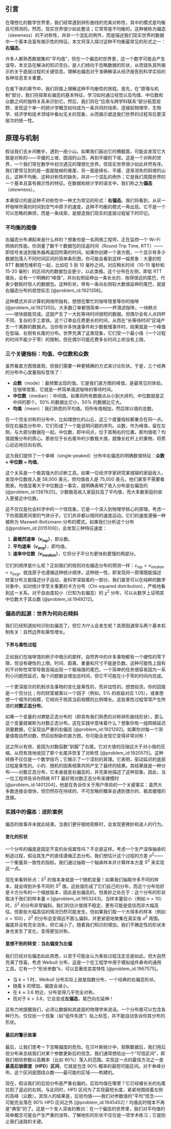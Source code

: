 ## 引言
在理想化的数学世界里，我们经常遇到钟形曲线的完美对称性，其中的模式是均衡且可预测的。然而，现实世界很少如此整洁；它常常是不均衡的。这种被称为偏态（skewness）的不对称性，并非一个混乱的例外，而是描述我们现实世界的数据中一个基本且富有揭示性的特征。本文将深入探讨这种不均衡最常见的形式之一：**右偏态**。

许多人都熟悉数据集的“平均值”，但在一个偏态的世界里，这一个数字可能会产生误导。本文旨在解决的知识空白，是人们倾向于忽略数据的形状，从而错失其所揭示的关于底层过程的关键信息。理解右偏态对于准确解读从经济报告到科学实验的各种信息至关重要。

在接下来的章节中，我们将踏上理解这种不均衡性的旅程。首先，在“原理与机制”部分，我们将探索右偏态的基本特征，学习如何通过视觉以及均值、中位数和众数之间的独特关系来识别它。然后，我们将在“应用与跨学科联系”部分拓宽视野，发现这个单一的统计学概念如何成为一条共同的线索，连接起物理学、生物学、经济学和技术领域中看似无关的现象，从而揭示塑造我们世界的过程背后更深层次的统一性。

## 原理与机制

假设我们去乡间散步，遇到一座小山。如果我们画出它的横截面，可能会发现它大致是对称的——平缓的上坡、圆润的山顶，再到平缓的下坡。这是一个对称的世界，一个我们常在数学中初次遇见的理想化世界。但现实世界很少如此井然有序。我们更常见到的是一面是陡峭的悬崖，另一面是绵长、平缓、逐渐消失的斜坡的山丘。这种不均衡、这种对称性的缺失，并非一个混乱的例外；它是我们周围世界的一个基本且富有揭示性的特征。在数据和统计学的语言中，我们称之为**偏态**（skewness）。

本章探讨的是这种不对称性中一种尤为常见的形式：**右偏态**。我们将看到，从买一杯咖啡所需的时间到空气中原子的速度，这种不均衡的模式一再出现。它不是一个可以忽略的麻烦，而是一条线索，是塑造我们现实的底层过程留下的印记。

### 不均衡的图像

右偏态分布*看*起来是什么样的？想象你是一名网络工程师，正在监控一个 Wi-Fi 网络的性能。你测量了数千个数据包的往返时间（Round-Trip Time, RTT）——即信号发送到服务器再返回所需的时间。如果你创建一个直方图，一个显示有多少数据包落入不同时间区间的简单条形图，你可能会看到这样一幅景象：大量的短 RTT 数据包堆积在一起，比如在 5 到 10 毫秒之间。对应稍长时间（10-15 毫秒和 15-20 毫秒）的区间内的数据包会更少，以此类推。这个分布在左侧，即低 RTT 值处，会有一个明确的“峰值”，并向右侧延伸出一条长长的、拖得很远的尾巴，代表少数耗时惊人的数据包。这种形状，带有一条向右侧较大数值延伸的尾巴，就是右偏态分布的视觉标志 [@problem_id:1921358]。

这种模式并非计算机网络所独有。想想在繁忙的咖啡馆里等你的咖啡 [@problem_id:1921355]。大多数订单都很简单——一杯滴滤咖啡，一块糕点——很快就能完成。这就产生了一大批等待时间很短的数据。但偶尔会有人点四杯不同、复杂的手工拿铁。这个订单会花费更长的时间，从而在“长等待时间”区域产生一个离群的数据点。当你有许多快速事件和少数极慢事件时，结果就是一个峰值在低端、右侧有长尾的分布。世界充满了这类现象，它们受一个最小值（一个过程的时间不能少于零）的限制，但在偶尔可能花费多长时间上却没有上限。

### 三个关键指标：均值、中位数和众数

虽然看直方图很直观，但我们需要一种更精确的方式来讨论形状。于是，三个经典的分布中心度量指标登场了：

*   **众数**（mode）：最频繁出现的值。它是我们直方图的峰值，是最常见的体验。在咖啡馆里，它就是一杯简单滴滤咖啡的等待时间。
*   **中位数**（median）：中间值。如果将所有数据点从小到大排列，中位数就是正中间的那个。50% 的数据比它小，50% 的数据比它大。
*   **均值**（mean）：我们熟悉的平均值。将所有值相加，然后除以值的总数。

在一个完全对称的分布中，比如理想化的山丘，这三个度量指标都重合在同一点。但在右偏态分布中，它们形成了一个能说明问题的序列。众数，作为峰值，留在左侧，与大部分数据在一起。中位数，即中间点，位于其稍右的位置。那均值呢？均值就像分布的质心。那些位于长右尾中的少数极大值，就像长杠杆上的重物，将质心远远地拉向右侧。

这为我们提供了一个单峰（single-peaked）分布中右偏态的明确数值特征：**众数 < 中位数 < 均值**。

这个关系是一个极其强大的诊断工具。如果一位经济学家研究某城镇的家庭收入，发现中位数收入是 58,000 美元，但均值收入是 75,000 美元，他们甚至不需要看图表。均值显著大于中位数这一事实，就明确表明了收入分布是右偏态的 [@problem_id:1387625]。少数极高收入家庭拉高了平均值，而大多数家庭的收入更接近中位数。

这不仅仅是社会科学中的一个怪现象。它是一个深入到物理学核心的原理。考虑一下你周围房间里的气体分子。它们并非都以相同的速度运动。它们的速度遵循一种被称为 Maxwell-Boltzmann 分布的模式。如果我们分析这个分布 ([@problem_id:2015109])，会发现三种特征速度：
1.  **最概然速率（$v_{mp}$）**，即众数。
2.  **平均速率（$v_{avg}$）**，即均值。
3.  **速率中位数（$v_{median}$）**，它将分子平分为更快和更慢的两部分。

它们的顺序是什么呢？正如我们的规则对右偏态分布的预测一样：$v_{mp} < v_{median} < v_{avg}$。就连原子也遵循这种统计顺序。这种统一性，即发现同一原理既能描述财富分布又能描述分子运动，是科学深层美的一部分。我们甚至可以在纯粹的数学对象中，如对统计学至关重要的卡方分布（Chi-squared distribution），严格地看到这一关系。对于自由度较小（已知为右偏态）的 $\chi^2$ 分布，可以从数学上证明其中位数大于其众数 [@problem_id:1949212]。

### 偏态的起源：世界为何向右倾斜

我们已经知道如何识别右偏态了。但它*为什么*会发生呢？其原因通常与两个基本机制有关：自然边界和乘性增长。

#### 下界与乘性过程

正如我们在咖啡馆的例子中暗示的那样，自然界中的许多事物都有一个硬性的零下限，但没有硬性的上限。时间、距离、重量和尺寸不能是负数。这种可能性上固有的不对称性常常导致高端出现一个极端值的尾巴。一个简单的任务很容易因为一系列小问题而延迟，每个问题都会增加总时间，但它不可能在小于零的时间内完成。

一个更深层次的机制涉及事物的变化是乘性的，而非加性的。想想投资。你的回报是一个百分比；你的财富被乘以一个因子（例如，5% 的收益对应 1.05）。或者想想一个城市的规模，它倾向于按其当前规模的比例增长。这些乘性过程常常产生所谓的**对数正态分布**。

如果一个变量的*对数*是正态分布的（即具有我们熟悉的对称钟形曲线形状），那么这个变量就被称为对数正态分布。这在实践中意味着什么？想象你有一组网络延迟测量数据，它呈现出严重的右偏态 [@problem_id:1921292]。如果你对每一个测量值取自然对数，然后绘制新的直方图，你可能会发现它变得非常对称！

这之所以有效，是因为对数函数“驯服”了右尾。它对大值的压缩远大于对小值的压缩，从而有效地收回了那个长尾并恢复了对称性 [@problem_id:1920575]。这种转换不仅仅是一个数学技巧；它揭示了一个深刻的真理。它表明，驱动延迟的底层过程是乘性的。小的、随机的因素相乘共同产生了最终的结果。其结果就是一种分布——对数正态分布，它本身就是右偏态的，并完美地描述了这种现象。因此，当一位工程师告诉你网络 RTT 最好用对数正态分布来建模时 [@problem_id:1401204]，他是在告诉你关于用户体验的一个关键事实：虽然大多数连接会很快，但仍然存在持续的、不可忽略的概率会遇到偶尔的、极其缓慢的连接。

### 实践中的偏态：进阶案例

偏态的故事并未就此结束。当我们更仔细地观察时，会发现更微妙和迷人的行为。

#### 变化的形状

一个分布的偏度是固定不变的永恒属性吗？不总是这样。考虑一个生产滚珠轴承的制造过程，假设其生产的直径遵循正态分布。我们想估计这个过程的方差 $\sigma^2$——一个衡量其一致性的指标。我们通过抽取一个轴承样本并计算样本方差 $S^2$ 来实现这一点。

现在来看转折点：$S^2$ 的值本身就是一个随机变量！如果我们抽取许多不同的样本，就会得到许多不同的 $S^2$ 值。这些值形成了它们自己的分布，而这个分布恰好是卡方分布的一个缩放版本，因此是右偏态的。但美妙之处在于：这个分布的形状取决于我们的样本量 $n$ [@problem_id:1953243]。当样本量较小（例如 $n=10$）时，$S^2$ 的分布非常偏斜。我们的估计值很不稳定，更有可能是低估而非大幅高估，但那些大幅高估的情况仍然可能发生。但如果我们取一个大得多的样本（例如 $n=100$），$S^2$ 的分布会变得远不那么偏斜，并更紧密地聚集在真实值 $\sigma^2$ 周围。偏度并没有完全消失，但它减小了。随着我们知识的增加，我们不确定性的形状本身也发生了变化，变得更加对称。

#### 意想不到的转变：当右偏变为左偏

我们已经对右偏态如此熟悉，以至于可能会认为某些过程注定总是如此。但大自然充满了惊喜。考虑 Weibull 分布，这是一个在工程学中用于模拟组件寿命的通用工具。它有一个“形状参数”$k$，可以显著改变其特性 [@problem_id:1967575]。
*   当 $k=1$ 时，Weibull 分布实际上就是指数分布，一个经典的右偏态形状。
*   随着 $k$ 的增加，偏度会减小。
*   在 $k \approx 3.6$ 附近，分布变得几乎完全对称。
*   而对于 $k > 3.6$，它会变成**左偏态**，尾巴向左延伸！

这有力地提醒我们，必须让数据和其底层的物理学来说话。一个分布族可以包含各种行为，仅仅给一个现象（如“组件失效”）贴上标签，并不能自动告诉你其分布的形状。

#### 最后的警示故事

最后，让我们思考一下忽略偏度的危险。在贝叶斯统计中，观察数据后，我们用后验分布来总结我们对某个参数更新后的信念。我们通常想给出一个“可信区间”，即我们相信参数以高概率（比如 90%）落入的范围。实现这一点的最佳方法之一是**最高后验密度（HPD）区间**，它就是包含 90% 概率的最短可能区间。对于单峰分布，这个区间是围绕众数——最可能的区域——构建的。

现在，假设我们的后验分布是严重右偏的。后验均值在哪里？它已经被长长的右尾拉到了遥远的右侧。与此同时，HPD 区间为了实现最短长度，紧紧地围绕着左侧的高峰（众数）。其惊人的结果是，后验均值——我们对参数值的“平均”信念——可能完全落在 90% HPD 区间之外 [@problem_id:1945452]！均值此时根本不再是“典型”的了。这是一个发人深省的教训：在一个偏态的世界里，我们对平均值的简单概念可能会产生严重的误导。了解地形的形状不仅仅是一项学术练习；它是防止我们迷路的关键。

